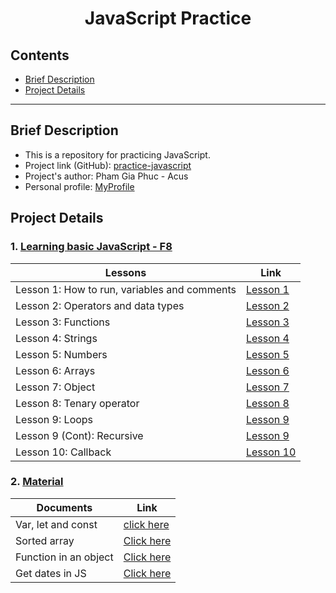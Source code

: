 <h1 align="center">JavaScript Practice</h1>

## Contents
- [Brief Description](#brief-description)
- [Project Details](#project-details)

---
## Brief Description
- This is a repository for practicing JavaScript.
- Project link (GitHub): [practice-javascript](https://github.com/phamgiaphuc/practice-javascript)
- Project's author: Pham Gia Phuc - Acus
- Personal profile: [MyProfile](https://github.com/phamgiaphuc)

## Project Details
### 1. [Learning basic JavaScript - F8](./basic-javascript-f8/)

| Lessons | Link |
|--------|------|
| Lesson 1: How to run, variables and comments | [Lesson 1](./basic-javascript-f8/lesson_1/README.md) |
| Lesson 2: Operators and data types | [Lesson 2](./basic-javascript-f8/lesson_2/README.md) |
| Lesson 3: Functions | [Lesson 3](./basic-javascript-f8/lesson_3/README.md) |
| Lesson 4: Strings | [Lesson 4](./basic-javascript-f8/lesson_4/README.md) |
| Lesson 5: Numbers | [Lesson 5](./basic-javascript-f8/lesson_5/README.md) |
| Lesson 6: Arrays | [Lesson 6](./basic-javascript-f8/lesson_6/README.md) |
| Lesson 7: Object | [Lesson 7](./basic-javascript-f8/lesson_7/README.md) |
| Lesson 8: Tenary operator | [Lesson 8](./basic-javascript-f8/lesson_8/README.md) |
| Lesson 9: Loops | [Lesson 9](./basic-javascript-f8/lesson_9/README.md) |
| Lesson 9 (Cont): Recursive | [Lesson 9](./basic-javascript-f8/lesson_9/recursive.js) |
| Lesson 10: Callback | [Lesson 10](./basic-javascript-f8/lesson_10/main.js) |

### 2. [Material](./basic-javascript-f8/material/)

| Documents | Link |
|--------|------|
| Var, let and const | [click here](./basic-javascript-f8/material/VarLetConst.md) |
| Sorted array | [Click here](./basic-javascript-f8/lesson_6/sortArray.js) |
| Function in an object | [Click here](./basic-javascript-f8/lesson_7/FunctionInObject.md) |
| Get dates in JS | [Click here](./basic-javascript-f8/lesson_7/getDatesInJS.png) |
